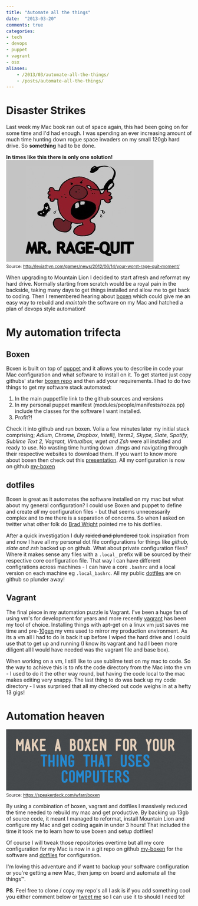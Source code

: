 ```yaml
---
title: "Automate all the things"
date:  "2013-03-20"
comments: true
categories:
- tech
- devops
- puppet
- vagrant
- osx
aliases:
    - /2013/03/automate-all-the-things/
    - /posts/automate-all-the-things/
---
```


Disaster Strikes
================

Last week my Mac book ran out of space again, this had been going on for some time and I'd had enough.
I was spending an ever increasing amount of much time hunting down rogue space invaders on my small 120gb hard drive.  So **something** had to be done.

<p class="text-center">
	<strong>In times like this there is only one solution!</strong><br>
	<img src="/images/mrragequit.jpg" title="Original image: http://leviathyn.com/games/news/2012/06/14/your-worst-rage-quit-moment/" /> <br>
	<small> Source: <a href="http://leviathyn.com/games/news/2012/06/14/your-worst-rage-quit-moment/"/>http://leviathyn.com/games/news/2012/06/14/your-worst-rage-quit-moment/</a></small>
</p>


When upgrading to Mountain Lion I decided to start afresh and reformat my hard drive.
Normally starting from scratch would be a royal pain in the backside, taking many days to get things installed and allow me to get back to coding.
Then I remembered hearing about [boxen](http://boxen.github.com) which could give me an easy way to rebuild and *maintain* the software on my Mac and hatched a plan of devops style automation!

My automation trifecta
=======================

<!--more-->

Boxen
-----

Boxen is built on top of [puppet](https://puppetlabs.com/) and it allows you to describe in code your Mac configuration and what software to install on it. To get started just copy githubs' starter [boxen repo](https://github.com/boxen/our-boxen) and then add your requirements.
I had to do two things to get my software stack automated:

  1. In the main puppetfile link to the github sources and versions
  2. In my personal puppet manifest (modules/people/manifests/rozza.pp) include the classes for the software I want installed.
  3. Profit?!

Check it into github and run boxen. Volia a few minutes later my initial stack comprising; *Adium, Chrome, Dropbox, Intellij, Iterm2, Skype, Slate, Spotify, Sublime Text 2, Vagrant, Virtualbox, wget and Zsh* were all installed and ready to use.
No wasting time hunting down .dmgs and navigating through their respective websites to download them.
If you want to know more about boxen then check out this [presentation](https://speakerdeck.com/wfarr/boxen).
All my configuration is now on github [my-boxen](https://github.com/rozza/my-boxen/)

dotfiles
--------

Boxen is great as it automates the software installed on my mac but what about my general configuration? I could use Boxen and puppet to define and create *all* my configuration files - but that seems unnecessarily complex and to me there is a separation of concerns. So when I asked on twitter what other folk do [Brad Wright](http://intranation.com) pointed me to his dotfiles.

After a quick investigation I duly <span style="text-decoration:line-through;">raided and plundered</span> took inspiration from and now I have all my personal dot file configurations for things like *github, slate and zsh* backed up on github.  What about private configuration files? Where it makes sense any files with a <code>.local_</code> prefix will be sourced by their respective core configuration file.  That way I can have different configrations across machines - I can have a core <code>.bashrc</code> and a local version on each machine eg <code>.local_bashrc</code>.  All my public [dotfiles](https://github.com/rozza/dotfiles) are on github so plunder away!

Vagrant
-------

The final piece in my automation puzzle is Vagrant.
I've been a huge fan of using vm's for development for years and more recently [vagrant](http://www.vagrantup.com/) has been my tool of choice.
Installing things with apt-get on a linux vm just saves me time and pre-[10gen](http://10gen.com) my vms used to mirror my production environment.
As its a vm all I had to do is back it up before I wiped the hard drive and I could use that to get up and running
(I know its vagrant and had I been more diligent all I would have needed was the vagrant file and base box).

When working on a vm, I still like to use sublime text on my mac to code.  So the way to achieve this is to nfs the code directory from the Mac into the vm - I used to do it the other way round, but having the code local to the mac makes editing very snappy.  The last thing to do was back up my code directory - I was surprised that all my checked out code weighs in at a hefty 13 gigs!

Automation heaven
=================

<p class="text-center">
	<img src="/images/make-a-boxen.png" /><br>
	<small> Source: <a href="https://speakerdeck.com/wfarr/boxen"/>https://speakerdeck.com/wfarr/boxen</a></small>
</p>

By using a combination of boxen, vagrant and dotfiles I massively reduced the time needed to rebuild my mac and get productive.
By backing up 13gb of source code, it meant I managed to reformat, install Mountain Lion and configure my Mac and get coding again in under 3 hours!
That included the time it took me to learn how to use boxen and setup dotfiles!

Of course I will tweak those repositories overtime but all my core configuration for my Mac is now in a git repo on github [my-boxen](https://github.com/rozza/my-boxen/) for the software and [dotfiles](https://github.com/rozza/dotfiles) for configuration.

I'm loving this adventure and if want to backup your software configuration or you're getting a new Mac, then jump on board and automate all the things&trade;.

**PS**. Feel free to clone / copy my repo's all I ask is if you add something cool you either comment below or [tweet me](http://twitter.com/RossC0) so I can use it to should I need to!
